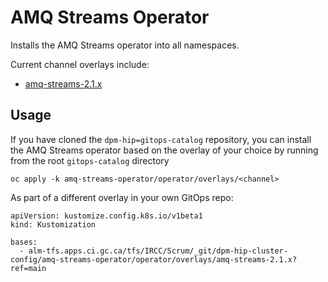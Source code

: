 # AMQ Streams Operator

Installs the AMQ Streams operator into all namespaces.

Current channel overlays include:
* [amq-streams-2.1.x](overlays/2.x)

## Usage

If you have cloned the `dpm-hip=gitops-catalog` repository, you can install the AMQ Streams operator based on the overlay of your choice by running from the root `gitops-catalog` directory

```
oc apply -k amq-streams-operator/operator/overlays/<channel>
```

As part of a different overlay in your own GitOps repo:

```
apiVersion: kustomize.config.k8s.io/v1beta1
kind: Kustomization

bases:
  - alm-tfs.apps.ci.gc.ca/tfs/IRCC/Scrum/_git/dpm-hip-cluster-config/amq-streams-operator/operator/overlays/amq-streams-2.1.x?ref=main
```